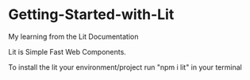 # Getting-Started-with-Lit
My learning from the Lit Documentation


Lit is Simple Fast Web Components.


To install the lit your environment/project run "npm i lit" in your terminal
